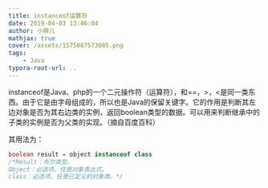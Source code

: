```yaml
---
title: instanceof运算符
date: 2019-04-03 13:46:04
author: 小胖儿
mathjax: true
cover: /assets/1575087573085.png
tags:
    - Java
typora-root-url: ..
---
```


instanceof是Java、php的一个二元操作符（运算符），和==，>，<是同一类东西。由于它是由字母组成的，所以也是Java的保留关键字。它的作用是判断其左边对象是否为其右边类的实例，返回boolean类型的数据。可以用来判断继承中的子类的实例是否为父类的实现。（摘自百度百科）

<!-- more -->

其用法为：

```java
boolean result = object instanceof class
/*Result：布尔类型。
Object：必选项。任意对象表达式。
class：必选项。任意已定义的对象类。*/
```

